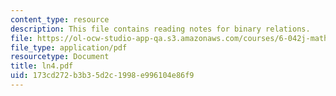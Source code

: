 ```yaml
---
content_type: resource
description: This file contains reading notes for binary relations.
file: https://ol-ocw-studio-app-qa.s3.amazonaws.com/courses/6-042j-mathematics-for-computer-science-fall-2005/173cd272b3b35d2c1998e996104e86f9_ln4.pdf
file_type: application/pdf
resourcetype: Document
title: ln4.pdf
uid: 173cd272-b3b3-5d2c-1998-e996104e86f9
---
```

